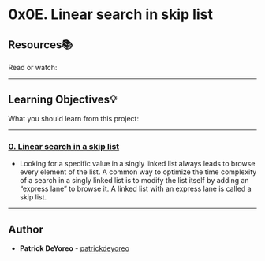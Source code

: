 # 0x0E. Linear search in skip list

## Resources:books:
Read or watch:

---
## Learning Objectives:bulb:
What you should learn from this project:

---

### [0. Linear search in a skip list](./0-linear_skip.c)
* Looking for a specific value in a singly linked list always leads to browse every element of the list.
A common way to optimize the time complexity of a search in a singly linked list is to modify the list itself by adding an “express lane” to browse it.
A linked list with an express lane is called a skip list.

---

## Author
* **Patrick DeYoreo** - [patrickdeyoreo](github.com/patrickdeyoreo)